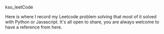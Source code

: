 kso_leetCode

Here is where I record my Leetcode problem solving that most of it solved with Python or Javascript.
It's all open to share, you are always welcome to have a reference from here.
